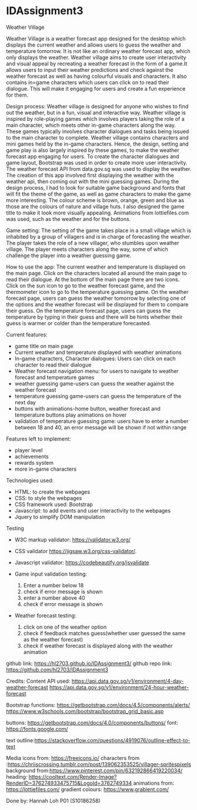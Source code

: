 # IDAssignment3
Weather Village

Weather Village is a weather forecast app designed for the desktop which displays the current weather and allows users to guess the weather and temperature tomorrow. It is not like an ordinary weather forecast app, which only displays the weather. Weather village aims to create user interactivity and visual appeal by recreating a weather forecast in the form of a game.It allows users to input their weather predictions and check against the weather forecast as well as having colourful visuals and characters. It also contains in=game characters which users can click on to read their dialogue. This will make it engaging for users and create a fun experience for them. 

Design process:
Weather village is designed for anyone who wishes to find out the weather, but in a fun, visual and interactive way. Weather village is inspired by role-playing games which involves players taking the role of a main character, which meets other in-game characters along the way. These games typically involves character dialogues and tasks being issued to the main character to complete. Weather village contains characters and mini games held by the in-game characters. Hence, the design, setting and game play is also largely inspired by these games, to make the weather forecast app engaging for users. To create the character dialogues and game layout, Bootstrap was used in order to create more user interactivity. The weather forecast API from data.gov.sg was used to display the weather. The creation of this app involved first displaying the weather with the weather api, then coming out with the mini guessing games. During the design process, I had to look for suitable game background and fonts that will fit the theme of the game, as well as game characters to make the game more interesting. The colour scheme is brown, orange, green and blue as those are the colours of nature and village huts. I also designed the game title to make it look more visually appealing. Animations from lottiefiles.com was used, such as the weather and for the buttons.

Game setting:
The setting of the game takes place in a small village which is inhabited by a group of villagers and is in charge of forecasting the weather. The player takes the role of a new villager, who stumbles upon weather village. The player meets characters along the way, some of which challenge the player into a weather guessing game.

How to use the app:
The current weather and temperature is displayed on the main page. Click on the characters located all around the main page to read their dialogue. At the bottom of the main page there are two icons. Click on the sun icon to go to the weather forecast game, and the thermometer icon to go to the temperature guessing game. On the weather forecast page, users can guess the weather tomorrow by selecting one of the options and the weather forecast will be displayed for them to compare their guess. On the temperature forecast page, users can guess the temperature by typing in their guess and there will be hints whether their guess is warmer or colder than the temperature forecasted. 


Current features:
-  game title on main page
-  Current weather and temperature displayed with weather animations
-  In-game characters, Character dialogues: Users can click on each character to read their dialogue
-  Weather forecast navigation menu: for users to navigate to weather forecast and temperature games
-  weather guessing game-users can guess the weather against the weather forecast
-  temperature guessing game-users can guess the temperature of the next day
-  buttons with animations-home button, weather forecast and temperature buttons play animations on hover
-  validation of temperature guessing game: users have to enter a number between 18 and 40, an error message will be shown if not within range



Features left to implement:
- player level
- achievements
- rewards system
- more in-game characters


Technologies used:
- HTML: to create the webpages
- CSS: to style the webpages
- CSS framework used: Bootstrap 
- Javascript: to add events and user interactivity to the webpages
- Jquery to simplify DOM manipulation
  

Testing
- W3C markup validator: 
  https://validator.w3.org/
- CSS validator
  https://jigsaw.w3.org/css-validator/.
- Javascript validator:
  https://codebeautify.org/jsvalidate
- Game input validation testing:
  1. Enter a number below 18
  2. check if error message is shown
  3. enter a number above 40
  4. check if error message is shown

- Weather forecast testing:
  1. click on one of the weather option
  2. check if feedback matches guess(whether user guessed the same as the weather forecast)
  3. check if weather forecast is displayed along with the weather animation



github link:  https://hl2703.github.io/IDAssignment3/
github repo link: https://github.com/hl2703/IDAssignment3

Credits:
Content
API used:
https://api.data.gov.sg/v1/environment/4-day-weather-forecast
https://api.data.gov.sg/v1/environment/24-hour-weather-forecast

Bootstrap functions: 
https://getbootstrap.com/docs/4.5/components/alerts/
https://www.w3schools.com/bootstrap/bootstrap_grid_basic.asp

buttons:
https://getbootstrap.com/docs/4.0/components/buttons/
font:
https://fonts.google.com/

text outline:https://stackoverflow.com/questions/4919076/outline-effect-to-text

Media
icons from: https://freeicons.io/
characters from :https://chriiscrossing.tumblr.com/post/139062353525/villager-spritespixels
background from:https://www.pinterest.com/pin/632192866419220034/
heading: https://cooltext.com/Render-Image?RenderID=376274933475715&LogoId=3762749334
animations from: https://lottiefiles.com/
gradient colours: https://www.grabient.com/





Done by: Hannah Loh P01 (S10186258)